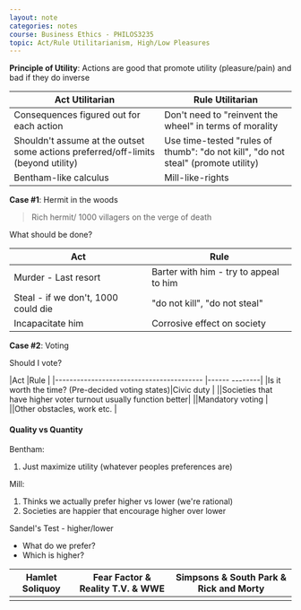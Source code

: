 ```yaml
---
layout: note
categories: notes
course: Business Ethics - PHILOS3235
topic: Act/Rule Utilitarianism, High/Low Pleasures
---
```

**Principle of Utility**: Actions are good that promote utility (pleasure/pain) and bad if they do inverse

|Act Utilitarian|Rule Utilitarian|
|---------------|----------------|
|Consequences figured out for each action|Don't need to "reinvent the wheel" in terms of morality|
|Shouldn't assume at the outset some actions preferred/off-limits (beyond utility)|Use time-tested "rules of thumb": "do not kill", "do not steal" (promote utility)|
|Bentham-like calculus|Mill-like-rights|

**Case #1**: Hermit in the woods
> Rich hermit/ 1000 villagers on the verge of death

What should be done?

|Act                                |Rule                                  |
|-----------------------------------|--------------------------------------|
|Murder - Last resort               |Barter with him - try to appeal to him|
|Steal - if we don't, 1000 could die|"do not kill", "do not steal"         |
|Incapacitate him                   |Corrosive effect on society           |

**Case #2**: Voting

Should I vote?

|Act                                              |Rule           |
|-----------------------------------------        |------ --------|
|Is it worth the time? (Pre-decided voting states)|Civic duty     |
||Societies that have higher voter turnout usually function better|
||Mandatory voting                                                |
||Other obstacles, work etc.                                      |

#### Quality vs Quantity
Bentham:

1. Just maximize utility (whatever peoples preferences are)

Mill:

1. Thinks we actually prefer higher vs lower (we're rational)
2. Societies are happier that encourage higher over lower

Sandel's Test - higher/lower

- What do we prefer?
- Which is higher?

|Hamlet Soliquoy|Fear Factor & Reality T.V. & WWE|Simpsons & South Park & Rick and Morty|
|-|-|-|
||||
